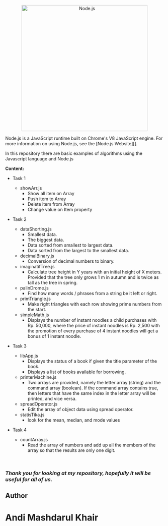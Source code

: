 <p align="center">
  <a href="https://nodejs.org/">
    <img
      alt="Node.js"
      src="https://nodejs.org/static/images/logo-light.svg"
      width="400"
    />
  </a>
</p>

Node.js is a JavaScript runtime built on Chrome's V8 JavaScript engine. For
more information on using Node.js, see the [Node.js Website][].

<!-- Dalam repository ini terdapat contoh-contoh dasar algoritma menggunakan bahasa javascript -->
In this repository there are basic examples of algorithms using the Javascript language and Node.js

**Content:**

* Task 1
    * showArr.js
        * Show all item on Array
        * Push item to Array 
        * Delete item from Array
        * Change value on Item property

* Task 2
    * dataShorting.js
        * Smallest data.
        * The biggest data.
        * Data sorted from smallest to largest data.
        * Data sorted from the largest to the smallest data.
    * decimalBinary.js
        * Conversion of decimal numbers to binary.
    * imaginatifTree.js
        * Calculate tree height in Y years with an initial height of X meters. Provided that the tree only grows 1 m in autumn and is twice as tall as the tree in spring.
    * palinDrome.js
        * Find how many words / phrases from a string be it left or right.
    * primTriangle.js
        * Make right triangles with each row showing prime numbers from the start.
    * simpleMath.js
        * Displays the number of instant noodles a child purchases with Rp. 50,000, where the price of instant noodles is Rp. 2,500 with the promotion of every purchase of 4 instant noodles will get a bonus of 1 instant noodle.
* Task 3
    * libApp.js
        * Displays the status of a book if given the title parameter of the book.
        * Displays a list of books available for borrowing.
    * printerMachine.js
        * Two arrays are provided, namely the letter array (string) and the command array (boolean). If the command array contains true, then letters that have the same index in the letter array will be printed, and vice versa.
    * spreadOperator.js
        * Edit the array of object data using spread operator.
    * statisTika.js
        * look for the mean, median, and mode values
* Task 4
    * countArray.js
        * Read the array of numbers and add up all the members of the array so that the results are only one digit.

<br>
<i><h3>
Thank you for looking at my repository, hopefully it will be useful for all of us.
</h3></i>        
<h2> Author </h2>
<h1> Andi Mashdarul Khair </h1>
